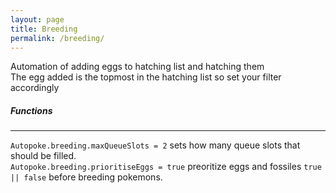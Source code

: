 ```yaml
---
layout: page
title: Breeding
permalink: /breeding/
---
```


Automation of adding eggs to hatching list and hatching them\
The egg added is the topmost in the hatching list so set your filter accordingly

##### Functions
-----------------
`Autopoke.breeding.maxQueueSlots = 2` sets how many queue slots that should be filled.  
`Autopoke.breeding.prioritiseEggs = true` preoritize eggs and fossiles `true || false` before breeding pokemons.  
